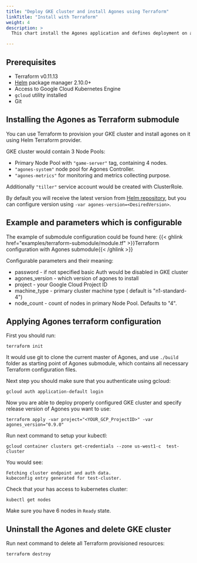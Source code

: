 ```yaml
---
title: "Deploy GKE cluster and install Agones using Terraform"
linkTitle: "Install with Terraform"
weight: 4
description: >
  This chart install the Agones application and defines deployment on a [Kubernetes](http://kubernetes.io) cluster using the Terraform.

---
```


## Prerequisites

- Terraform v0.11.13
- [Helm](https://docs.helm.sh/helm/) package manager 2.10.0+
- Access to Google Cloud Kubernetes Engine
- `gcloud` utility installed
- Git

## Installing the Agones as Terraform submodule

You can use Terraform to provision your GKE cluster and install agones on it using Helm Terraform provider.

GKE cluster would contain 3 Node Pools:
- Primary Node Pool with `"game-server"` tag, containing 4 nodes.
- `"agones-system"` node pool for Agones Controller.
- `"agones-metrics"` for monitoring and metrics collecting purpose.

Additionally `"tiller"` service account would be created with ClusterRole.

By default you will receive the latest version from [Helm repository](https://agones.dev/chart/stable), but you can configure version using `-var agones-version=<DesiredVersion>`.

## Example and parameters which is configurable

The example of submodule configuration could be found here:
 {{< ghlink href="examples/terraform-submodule/module.tf" >}}Terraform configuration with Agones submodule{{< /ghlink >}}

Configurable parameters and their meaning:
- password - if not specified basic Auth would be disabled in GKE cluster
- agones_version - which version of agones to install
- project - your Google Cloud Project ID
- machine_type - primary cluster machine type ( default is "n1-standard-4")
- node_count - count of nodes in primary Node Pool. Defaults to "4".

## Applying Agones terraform configuration

First you should run:
```
terraform init
```

It would use git to clone the current master of Agones, and use `./build` folder as starting point of Agones submodule, which contains all necessary Terraform configuration files.

Next step you should make sure that you authenticate using gcloud:
```
gcloud auth application-default login
```

Now you are able to deploy properly configured GKE cluster and specify release version of Agones you want to use:
```
terraform apply -var project="<YOUR_GCP_ProjectID>" -var agones_version="0.9.0"
```

Run next command to setup your kubectl:
```
gcloud container clusters get-credentials --zone us-west1-c  test-cluster
```

You would see:
```
Fetching cluster endpoint and auth data.
kubeconfig entry generated for test-cluster.
```

Check that your has access to kubernetes cluster:
```
kubectl get nodes
```

Make sure you have 6 nodes in `Ready` state.

## Uninstall the Agones and delete GKE cluster

Run next command to delete all Terraform provisioned resources:
```
terraform destroy
```
